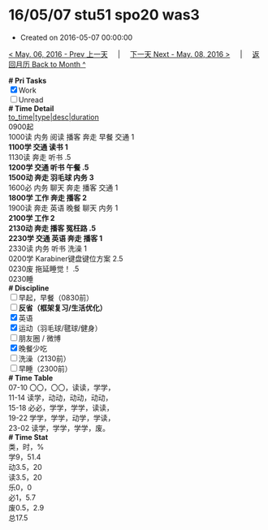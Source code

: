 # 16/05/07 stu51 spo20 was3

- Created on 2016-05-07 00:00:00

[< May. 06, 2016 - Prev 上一天](/lifelogs/2016/05/d06.md) &nbsp; &nbsp; | &nbsp; &nbsp; [下一天 Next - May. 08, 2016 >](/lifelogs/2016/05/d08.md) &nbsp; &nbsp; |  &nbsp; &nbsp; [返回月历 Back to Month ^](/lifelogs/2016/05/index.md)
<br/><div><b># Pri Tasks</b></div><div><input checked="true" type="checkbox"/>Work</div><div><input type="checkbox"/>Unread</div><div><b># Time Detail</b></div><div><u>to_time|type|desc|duration</u></div><div>0900起</div><div>1000读 内务 阅读 播客 奔走 早餐 交通 1</div><div><b>1100学 交通 读书 1</b></div><div>1130读 奔走 听书 .5</div><div><b>1200学 交通 听书 午餐 .5</b></div><div><b>1500动 奔走 羽毛球 内务 3</b></div><div>1600必 内务 聊天 奔走 播客 交通 1</div><div><b>1800学 工作 奔走 播客 2</b></div><div>1900读 奔走 英语 晚餐 聊天 内务 1</div><div><b>2100学 工作 2</b></div><div><b>2130动 奔走 播客 冤枉路 .5</b></div><div><b>2230学 交通 英语 奔走 播客 1</b></div><div>2330读 内务 听书 洗澡 1</div><div>0200学 Karabiner键盘键位方案 2.5</div><div>0230废 拖延睡觉！ .5</div><div>0230睡</div><div><b># Discipline</b></div><div><input type="checkbox"/>早起，早餐（0830前）</div><div><b><input type="checkbox"/></b><b>反省（框架复习/生活优化）</b></div><div><input checked="true" type="checkbox"/>英语</div><div><input checked="true" type="checkbox"/>运动（羽毛球/毽球/健身）</div><div><input type="checkbox"/>朋友圈 / 微博</div><div><input checked="true" type="checkbox"/>晚餐少吃</div><div><input type="checkbox"/>洗澡（2130前）</div><div><input type="checkbox"/>早睡（2300前）</div><div><b># Time Table</b></div><div>07-10 〇〇，〇〇，读读，学学，</div><div>11-14 读学，动动，动动，动动，</div><div>15-18 必必，学学，学学，读读，</div><div>19-22 学学，学学，动学，学读，</div><div>23-02 读学，学学，学学，废。</div><div><b># Time Stat</b></div><div>类，时，%</div><div>学9，51.4</div><div>动3.5，20</div><div>读3.5，20</div><div>乐0，0</div><div>必1，5.7</div><div>废0.5，2.9</div><div>总17.5</div>
